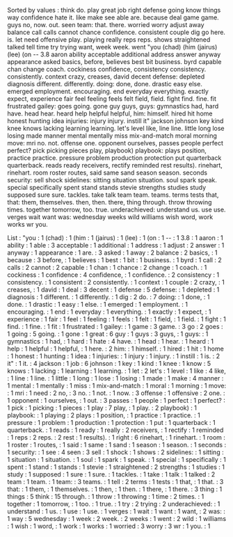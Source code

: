 Sorted by values :
think do. play great job right defense going know things way confidence hate it. like make see able are. because deal game game. guys no, now. out. seen team: that. there. worried worry adjust away balance call calls cannot chance confidence. consistent couple dig go here. is. let need offensive play. playing really reps reps. shows straightened talked tell time try trying want, week week. went "you (chad) (him (jairus) (lee) (on -- 3.8 aaron ability acceptable additional address answer anyway appearance asked basics, before, believes best bit business. byrd capable chan change coach. cockiness confidence, consistency consistency. consistently. context crazy, creases, david decent defense: depleted diagnosis different. differently. doing: done, done. drastic easy else. emerged employment. encouraging. end everyday everything. exactly expect, experience fair feel feeling feels felt field, field. fight find. fine. fit frustrated gailey: goes going. gone guy guys, guys: gymnastics had, hard have. head hear. heard help helpful helpful, him: himself. hired hit home honest hunting idea injuries: injury injury. instill it" jackson johnson key kind knee knows lacking learning learning. let's level like, line line. little long lose losing made manner mental mentally miss mix-and-match moral morning move: mri no. not. offense one. opponent ourselves, passes people perfect perfect? pick picking pieces play, playbook) playbook: plays position, practice practice. pressure problem production protection put quarterback quarterback. reads ready receivers, rectify reminded rest results). rinehart, rinehart. room roster routes, said same sand season season. seconds security: sell shock sidelines: sitting situation situation. soul spark speak. special specifically spent stand stands stevie strengths studies study supposed sure sure. tackles. take talk team team. teams. terms tests that, that: them, themselves. then, then. there, thing through. throw throwing times. together tomorrow, too. true. underachieved: understand us. use use. verges wait want was: wednesday weeks wild williams wish word, work works wr you. 

List :
"you : 1
(chad) : 1
(him : 1
(jairus) : 1
(lee) : 1
(on : 1
-- : 1
3.8 : 1
aaron : 1
ability : 1
able : 3
acceptable : 1
additional : 1
address : 1
adjust : 2
answer : 1
anyway : 1
appearance : 1
are. : 3
asked : 1
away : 2
balance : 2
basics, : 1
because : 3
before, : 1
believes : 1
best : 1
bit : 1
business. : 1
byrd : 1
call : 2
calls : 2
cannot : 2
capable : 1
chan : 1
chance : 2
change : 1
coach. : 1
cockiness : 1
confidence : 4
confidence, : 1
confidence. : 2
consistency : 1
consistency. : 1
consistent : 2
consistently. : 1
context : 1
couple : 2
crazy, : 1
creases, : 1
david : 1
deal : 3
decent : 1
defense : 5
defense: : 1
depleted : 1
diagnosis : 1
different. : 1
differently. : 1
dig : 2
do. : 7
doing: : 1
done, : 1
done. : 1
drastic : 1
easy : 1
else. : 1
emerged : 1
employment. : 1
encouraging. : 1
end : 1
everyday : 1
everything. : 1
exactly : 1
expect, : 1
experience : 1
fair : 1
feel : 1
feeling : 1
feels : 1
felt : 1
field, : 1
field. : 1
fight : 1
find. : 1
fine. : 1
fit : 1
frustrated : 1
gailey: : 1
game : 3
game. : 3
go : 2
goes : 1
going : 5
going. : 1
gone : 1
great : 6
guy : 1
guys : 3
guys, : 1
guys: : 1
gymnastics : 1
had, : 1
hard : 1
hate : 4
have. : 1
head : 1
hear. : 1
heard : 1
help : 1
helpful : 1
helpful, : 1
here. : 2
him: : 1
himself. : 1
hired : 1
hit : 1
home : 1
honest : 1
hunting : 1
idea : 1
injuries: : 1
injury : 1
injury. : 1
instill : 1
is. : 2
it" : 1
it. : 4
jackson : 1
job : 6
johnson : 1
key : 1
kind : 1
knee : 1
know : 5
knows : 1
lacking : 1
learning : 1
learning. : 1
let : 2
let's : 1
level : 1
like : 4
like, : 1
line : 1
line. : 1
little : 1
long : 1
lose : 1
losing : 1
made : 1
make : 4
manner : 1
mental : 1
mentally : 1
miss : 1
mix-and-match : 1
moral : 1
morning : 1
move: : 1
mri : 1
need : 2
no, : 3
no. : 1
not. : 1
now. : 3
offense : 1
offensive : 2
one. : 1
opponent : 1
ourselves, : 1
out. : 3
passes : 1
people : 1
perfect : 1
perfect? : 1
pick : 1
picking : 1
pieces : 1
play : 7
play, : 1
play. : 2
playbook) : 1
playbook: : 1
playing : 2
plays : 1
position, : 1
practice : 1
practice. : 1
pressure : 1
problem : 1
production : 1
protection : 1
put : 1
quarterback : 1
quarterback. : 1
reads : 1
ready : 1
really : 2
receivers, : 1
rectify : 1
reminded : 1
reps : 2
reps. : 2
rest : 1
results). : 1
right : 6
rinehart, : 1
rinehart. : 1
room : 1
roster : 1
routes, : 1
said : 1
same : 1
sand : 1
season : 1
season. : 1
seconds : 1
security: : 1
see : 4
seen : 3
sell : 1
shock : 1
shows : 2
sidelines: : 1
sitting : 1
situation : 1
situation. : 1
soul : 1
spark : 1
speak. : 1
special : 1
specifically : 1
spent : 1
stand : 1
stands : 1
stevie : 1
straightened : 2
strengths : 1
studies : 1
study : 1
supposed : 1
sure : 1
sure. : 1
tackles. : 1
take : 1
talk : 1
talked : 2
team : 1
team. : 1
team: : 3
teams. : 1
tell : 2
terms : 1
tests : 1
that, : 1
that. : 3
that: : 1
them, : 1
themselves. : 1
then, : 1
then. : 1
there, : 1
there. : 3
thing : 1
things : 5
think : 15
through. : 1
throw : 1
throwing : 1
time : 2
times. : 1
together : 1
tomorrow, : 1
too. : 1
true. : 1
try : 2
trying : 2
underachieved: : 1
understand : 1
us. : 1
use : 1
use. : 1
verges : 1
wait : 1
want : 1
want, : 2
was: : 1
way : 5
wednesday : 1
week : 2
week. : 2
weeks : 1
went : 2
wild : 1
williams : 1
wish : 1
word, : 1
work : 1
works : 1
worried : 3
worry : 3
wr : 1
you. : 1
